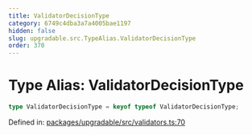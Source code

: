 ```yaml
---
title: ValidatorDecisionType
category: 6749c4dba3a7a4005bae1197
hidden: false
slug: upgradable.src.TypeAlias.ValidatorDecisionType
order: 370
---
```


# Type Alias: ValidatorDecisionType

```ts
type ValidatorDecisionType = keyof typeof ValidatorDecisionType;
```

Defined in: [packages/upgradable/src/validators.ts:70](https://github.com/zkcloudworker/minatokens-lib/blob/main/packages/upgradable/src/validators.ts#L70)
